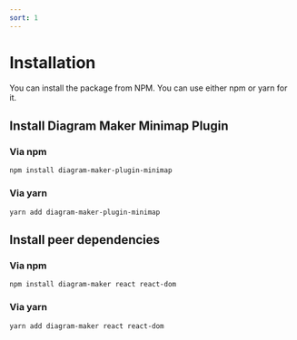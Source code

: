 ```yaml
---
sort: 1
---
```


# Installation
You can install the package from NPM. You can use either npm or yarn for it.

## Install Diagram Maker Minimap Plugin

### Via npm
```shell
npm install diagram-maker-plugin-minimap
```

### Via yarn
```shell
yarn add diagram-maker-plugin-minimap
```

## Install peer dependencies

### Via npm
```shell
npm install diagram-maker react react-dom
```

### Via yarn
```shell
yarn add diagram-maker react react-dom
```
